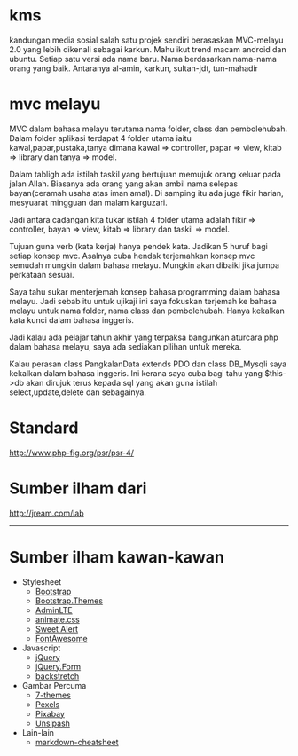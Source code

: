 # kms
kandungan media sosial
salah satu projek sendiri berasaskan MVC-melayu 2.0 yang lebih dikenali sebagai karkun.
Mahu ikut trend macam android dan ubuntu.
Setiap satu versi ada nama baru.
Nama berdasarkan nama-nama orang yang baik.
Antaranya al-amin, karkun, sultan-jdt, tun-mahadir

# mvc melayu 
MVC dalam bahasa melayu terutama nama folder, class dan pembolehubah.
Dalam folder aplikasi terdapat 4 folder utama iaitu kawal,papar,pustaka,tanya dimana
kawal => controller, papar => view, kitab => library dan tanya => model. 

Dalam tabligh ada istilah taskil yang bertujuan memujuk orang keluar pada jalan Allah.
Biasanya ada orang yang akan ambil nama selepas bayan(ceramah usaha atas iman amal).
Di samping itu ada juga fikir harian, mesyuarat mingguan dan malam karguzari.

Jadi antara cadangan kita tukar istilah 4 folder utama adalah
fikir => controller, bayan => view, kitab => library dan taskil => model. 

Tujuan guna verb (kata kerja) hanya pendek kata. Jadikan 5 huruf bagi setiap konsep mvc. 
Asalnya cuba hendak terjemahkan konsep mvc semudah mungkin dalam bahasa melayu. 
Mungkin akan dibaiki jika jumpa perkataan sesuai.

Saya tahu sukar menterjemah konsep bahasa programming dalam bahasa melayu. 
Jadi sebab itu untuk ujikaji ini saya fokuskan terjemah ke bahasa melayu untuk 
nama folder, nama class dan pembolehubah. Hanya kekalkan kata kunci dalam bahasa inggeris.

Jadi kalau ada pelajar tahun akhir yang terpaksa bangunkan aturcara php dalam bahasa melayu, 
saya ada sediakan pilihan untuk mereka.

Kalau perasan class PangkalanData extends PDO dan class DB_Mysqli saya kekalkan dalam bahasa inggeris. 
Ini kerana saya cuba bagi tahu yang $this->db akan dirujuk terus kepada 
sql yang akan guna istilah select,update,delete dan sebagainya.

# Standard
http://www.php-fig.org/psr/psr-4/

# Sumber ilham dari 
http://jream.com/lab
___
# Sumber ilham kawan-kawan
* Stylesheet
  * [Bootstrap](http://getbootstrap.com)
  * [Bootstrap.Themes](http://bootstrap.themes.guide)
  * [AdminLTE](https://adminlte.io/themes/AdminLTE)
  * [animate.css](https://daneden.github.io/animate.css)
  * [Sweet Alert](http://t4t5.github.io/sweetalert)
  * [FontAwesome](http://fortawesome.github.io/Font-Awesome)
* Javascript
  * [jQuery](http://jquery.com)
  * [jQuery.Form](http://malsup.com/jquery/form)
  * [backstretch](http://srobbin.com/jquery-plugins/backstretch)
* Gambar Percuma
  * [7-themes](http://7-themes.com)
  * [Pexels](https://pexels.com)
  * [Pixabay](https://pixabay.com)
  * [Unslpash](https://unsplash.com)
* Lain-lain
  * [markdown-cheatsheet](https://guides.github.com/pdfs/markdown-cheatsheet-online.pdf)